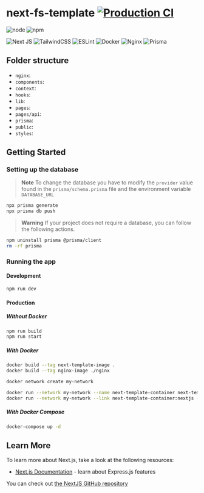 # next-fs-template [![Production CI](https://github.com/hec7orci7o/next-fs-template/actions/workflows/production.yml/badge.svg)](https://github.com/hec7orci7o/next-fs-template/actions/workflows/production.yml)

![node](https://img.shields.io/badge/node-16.x-blue)
![npm](https://img.shields.io/badge/npm-8.15.0-blue)

![Next JS](https://img.shields.io/badge/Next-black?style=for-the-badge&logo=next.js&logoColor=white)
![TailwindCSS](https://img.shields.io/badge/tailwindcss-%2338B2AC.svg?style=for-the-badge&logo=tailwind-css&logoColor=white)
![ESLint](https://img.shields.io/badge/ESLint-4B3263?style=for-the-badge&logo=eslint&logoColor=white)
![Docker](https://img.shields.io/badge/docker-%230db7ed.svg?style=for-the-badge&logo=docker&logoColor=white)
![Nginx](https://img.shields.io/badge/nginx-%23009639.svg?style=for-the-badge&logo=nginx&logoColor=white)
![Prisma](https://img.shields.io/badge/Prisma-3982CE?style=for-the-badge&logo=Prisma&logoColor=white)

## Folder structure

- `nginx`:
- `components`:
- `context`:
- `hooks`:
- `lib`:
- `pages`:
- `pages/api`:
- `prisma`:
- `public`:
- `styles`:

## Getting Started

### Setting up the database

> **Note**
> To change the database you have to modify the `provider` value found in the `prisma/schema.prisma` file and the environment variable `DATABASE_URL`

``` bash
npx prisma generate
npx prisma db push
```

> **Warning**
> If your project does not require a database, you can follow the following actions.

``` bash
npm uninstall prisma @prisma/client
rm -rf prisma
```

### Running the app

#### Development

``` bash
npm run dev
```

#### Production

##### Without Docker

``` bash
npm run build
npm run start
```

##### With Docker 
```bash
docker build --tag next-template-image .
docker build --tag nginx-image ./nginx

docker network create my-network

docker run --network my-network --name next-template-container next-template-image
docker run --network my-network --link next-template-container:nextjs --publish 80:80 nginx-image
```

##### With Docker Compose

```bash
docker-compose up -d
```

## Learn More

To learn more about Next.js, take a look at the following resources:

- [Next.js Documentation](https://nextjs.org/docs) - learn about Express.js features

You can check out [the NextJS GitHub repository](https://github.com/vercel/next.js/)
